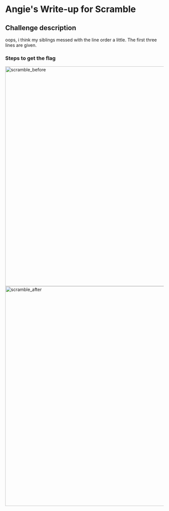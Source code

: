 <h1> Angie's Write-up for Scramble </h1>

<h2>Challenge description</h2>

<p>oops, i think my siblings messed with the line order a little. The first three lines are given.</p>

<h3>Steps to get the flag</h3>



<img width="700" alt="scramble_before" src="#">
<img width="700" alt="scramble_after" src="#">
